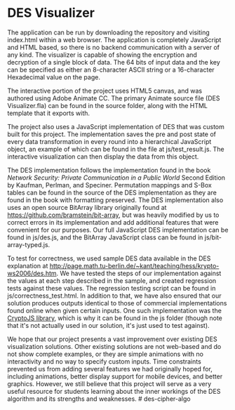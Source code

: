 # DES Visualizer

The application can be run by downloading the repository and visiting index.html within a web browser. The application is completely JavaScript and HTML based, so there is no backend communication with a server of any kind. The visualizer is capable of showing the encryption and decryption of a single block of data. The 64 bits of input data and the key can be specified as either an 8-character ASCII string or a 16-character Hexadecimal value on the page.

The interactive portion of the project uses HTML5 canvas, and was authored using Adobe Animate CC. The primary Animate source file (DES Visualizer.fla) can be found in the source folder, along with the HTML template that it exports with.

The project also uses a JavaScript implementation of DES that was custom built for this project. The implementation saves the pre and post state of every data transformation in every round into a hierarchical JavaScript object, an example of which can be found in the file at js/test_result.js. The interactive visualization can then display the data from this object.

The DES implementation follows the implementation found in the book *Network Security: Private Communication in a Public World* Second Edition by Kaufman, Perlman, and Speciner. Permutation mappings and S-Box tables can be found in the source of the DES implementation as they are found in the book with formatting preserved. The DES implementation also uses an open source BitArray library originally found at <https://github.com/bramstein/bit-array>, but was heavily modified by us to correct errors in its implementation and add additional features that were convenient for our purposes. Our full JavaScript DES implementation can be found in js/des.js, and the BitArray JavaScript class can be found in js/bit-array-typed.js.

To test for correctness, we used sample DES data available in the DES explanation at <http://page.math.tu-berlin.de/~kant/teaching/hess/krypto-ws2006/des.htm>. We have tested the steps of our implementation against the values at each step described in the sample, and created regression tests against these values. The regression testing script can be found in js/correctness_test.html. In addition to that, we have also ensured that our solution produces outputs identical to those of commercial implementations found online when given certain inputs. One such implementation was the [CryptoJS library](https://github.com/sytelus/CryptoJS), which is why it can be found in the js folder (though note that it's not actually used in our solution, it's just used to test against).

We hope that our project presents a vast improvement over existing DES visualization solutions. Other existing solutions are not web-based and do not show complete examples, or they are simple animations with no interactivity and no way to specify custom inputs. Time constraints prevented us from adding several features we had originally hoped for, including animations, better display support for mobile devices, and better graphics. However, we still believe that this project will serve as a very useful resource for students learning about the inner workings of the DES algorithm and its strengths and weaknesses.
#   d e s - c i p h e r - a l g o  
 